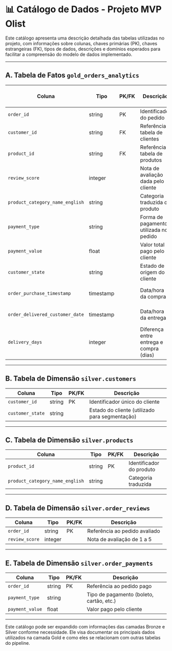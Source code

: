 # 📊 Catálogo de Dados - Projeto MVP Olist

Este catálogo apresenta uma descrição detalhada das tabelas utilizadas no projeto, com informações sobre colunas, chaves primárias (PK), chaves estrangeiras (FK), tipos de dados, descrições e domínios esperados para facilitar a compreensão do modelo de dados implementado.

---

## A. Tabela de Fatos `gold_orders_analytics`

| Coluna                         | Tipo      | PK/FK | Descrição                                                           | Domínio / Valores esperados         |
|-------------------------------|-----------|-------|------------------------------------------------------------------------|------------------------------------|
| `order_id`                    | string    | PK    | Identificador do pedido                                               | UUID                               |
| `customer_id`                 | string    | FK    | Referência à tabela de clientes                                       | UUID                               |
| `product_id`                  | string    | FK    | Referência à tabela de produtos                                       | UUID                               |
| `review_score`                | integer   |       | Nota de avaliação dada pelo cliente                                  | 1 a 5                              |
| `product_category_name_english` | string  |       | Categoria traduzida do produto                                       | Nomes de categorias em inglês      |
| `payment_type`                | string    |       | Forma de pagamento utilizada no pedido                               | credit_card, boleto, etc.          |
| `payment_value`               | float     |       | Valor total pago pelo cliente                                        | 0 a 10000+                         |
| `customer_state`              | string    |       | Estado de origem do cliente                                          | SP, RJ, MG, etc.                   |
| `order_purchase_timestamp`    | timestamp |       | Data/hora da compra                                                  | yyyy-mm-dd hh:mm:ss                |
| `order_delivered_customer_date` | timestamp |     | Data/hora da entrega                                                 | yyyy-mm-dd hh:mm:ss                |
| `delivery_days`               | integer   |       | Diferença entre entrega e compra (dias)                             | >= 0                               |

---

## B. Tabela de Dimensão `silver.customers`

| Coluna           | Tipo    | PK/FK | Descrição                                      |
|------------------|---------|-------|------------------------------------------------|
| `customer_id`    | string  | PK    | Identificador único do cliente                 |
| `customer_state` | string  |       | Estado do cliente (utilizado para segmentação) |

---

## C. Tabela de Dimensão `silver.products`

| Coluna                          | Tipo    | PK/FK | Descrição                                     |
|---------------------------------|---------|-------|-----------------------------------------------|
| `product_id`                    | string  | PK    | Identificador do produto                      |
| `product_category_name_english`| string  |       | Categoria traduzida                           |

---

## D. Tabela de Dimensão `silver.order_reviews`

| Coluna         | Tipo    | PK/FK | Descrição                              |
|----------------|---------|-------|----------------------------------------|
| `order_id`     | string  | PK    | Referência ao pedido avaliado          |
| `review_score` | integer |       | Nota de avaliação de 1 a 5             |

---

## E. Tabela de Dimensão `silver.order_payments`

| Coluna          | Tipo    | PK/FK | Descrição                                  |
|-----------------|---------|-------|--------------------------------------------|
| `order_id`      | string  | PK    | Referência ao pedido pago                  |
| `payment_type`  | string  |       | Tipo de pagamento (boleto, cartão, etc.)   |
| `payment_value` | float   |       | Valor pago pelo cliente                    |

---

Este catálogo pode ser expandido com informações das camadas Bronze e Silver conforme necessidade. Ele visa documentar os principais dados utilizados na camada Gold e como eles se relacionam com outras tabelas do pipeline.
